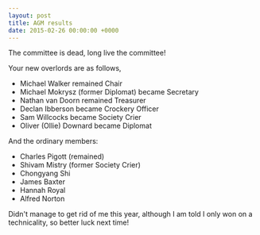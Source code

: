 ```yaml
---
layout: post
title: AGM results
date: 2015-02-26 00:00:00 +0000
---
```


The committee is dead, long live the committee!

Your new overlords are as follows,

 - Michael Walker remained Chair
 - Michael Mokrysz (former Diplomat) became Secretary
 - Nathan van Doorn remained Treasurer
 - Declan Ibberson became Crockery Officer
 - Sam Willcocks became Society Crier
 - Oliver (Ollie) Downard became Diplomat

And the ordinary members:

 - Charles Pigott (remained)
 - Shivam Mistry (former Society Crier)
 - Chongyang Shi
 - James Baxter
 - Hannah Royal
 - Alfred Norton

Didn't manage to get rid of me this year, although I am told I only
won on a technicality, so better luck next time!
